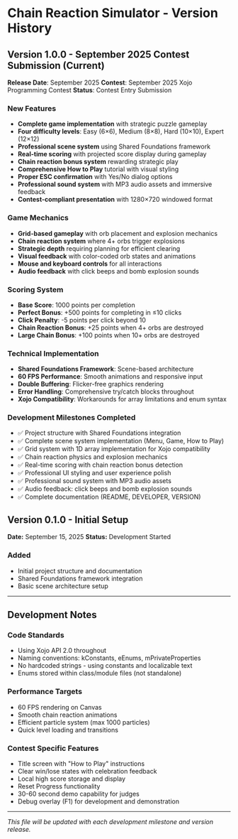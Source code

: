 # Chain Reaction Simulator - Version History

## Version 1.0.0 - September 2025 Contest Submission (Current)

**Release Date**: September 2025
**Contest**: September 2025 Xojo Programming Contest
**Status**: Contest Entry Submission

### New Features
- **Complete game implementation** with strategic puzzle gameplay
- **Four difficulty levels**: Easy (6×6), Medium (8×8), Hard (10×10), Expert (12×12)
- **Professional scene system** using Shared Foundations framework
- **Real-time scoring** with projected score display during gameplay
- **Chain reaction bonus system** rewarding strategic play
- **Comprehensive How to Play** tutorial with visual styling
- **Proper ESC confirmation** with Yes/No dialog options
- **Professional sound system** with MP3 audio assets and immersive feedback
- **Contest-compliant presentation** with 1280×720 windowed format

### Game Mechanics
- **Grid-based gameplay** with orb placement and explosion mechanics
- **Chain reaction system** where 4+ orbs trigger explosions
- **Strategic depth** requiring planning for efficient clearing
- **Visual feedback** with color-coded orb states and animations
- **Mouse and keyboard controls** for all interactions
- **Audio feedback** with click beeps and bomb explosion sounds

### Scoring System
- **Base Score**: 1000 points per completion
- **Perfect Bonus**: +500 points for completing in ≤10 clicks
- **Click Penalty**: -5 points per click beyond 10
- **Chain Reaction Bonus**: +25 points when 4+ orbs are destroyed
- **Large Chain Bonus**: +100 points when 10+ orbs are destroyed

### Technical Implementation
- **Shared Foundations Framework**: Scene-based architecture
- **60 FPS Performance**: Smooth animations and responsive input
- **Double Buffering**: Flicker-free graphics rendering
- **Error Handling**: Comprehensive try/catch blocks throughout
- **Xojo Compatibility**: Workarounds for array limitations and enum syntax

### Development Milestones Completed
- ✅ Project structure with Shared Foundations integration
- ✅ Complete scene system implementation (Menu, Game, How to Play)
- ✅ Grid system with 1D array implementation for Xojo compatibility
- ✅ Chain reaction physics and explosion mechanics
- ✅ Real-time scoring with chain reaction bonus detection
- ✅ Professional UI styling and user experience polish
- ✅ Professional sound system with MP3 audio assets
- ✅ Audio feedback: click beeps and bomb explosion sounds
- ✅ Complete documentation (README, DEVELOPER, VERSION)

## Version 0.1.0 - Initial Setup
**Date:** September 15, 2025
**Status:** Development Started

### Added
- Initial project structure and documentation
- Shared Foundations framework integration
- Basic scene architecture setup

---

## Development Notes

### Code Standards
- Using Xojo API 2.0 throughout
- Naming conventions: kConstants, eEnums, mPrivateProperties
- No hardcoded strings - using constants and localizable text
- Enums stored within class/module files (not standalone)

### Performance Targets
- 60 FPS rendering on Canvas
- Smooth chain reaction animations
- Efficient particle system (max 1000 particles)
- Quick level loading and transitions

### Contest Specific Features
- Title screen with "How to Play" instructions
- Clear win/lose states with celebration feedback
- Local high score storage and display
- Reset Progress functionality
- 30-60 second demo capability for judges
- Debug overlay (F1) for development and demonstration

---

*This file will be updated with each development milestone and version release.*